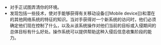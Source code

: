 - 对手正试图弄清你的环境。
- 发现包括一些技术，使对手能够获得有关移动设备([[Mobile device]])和潜在的其他网络系统的特征的知识。当对手获得对一个新系统的访问时，他们必须确定他们现在控制了什么，以及从该系统操作对他们当前的目标或入侵期间的总体目标有什么好处。操作系统可以提供帮助这种入侵后信息收集阶段的能力。
